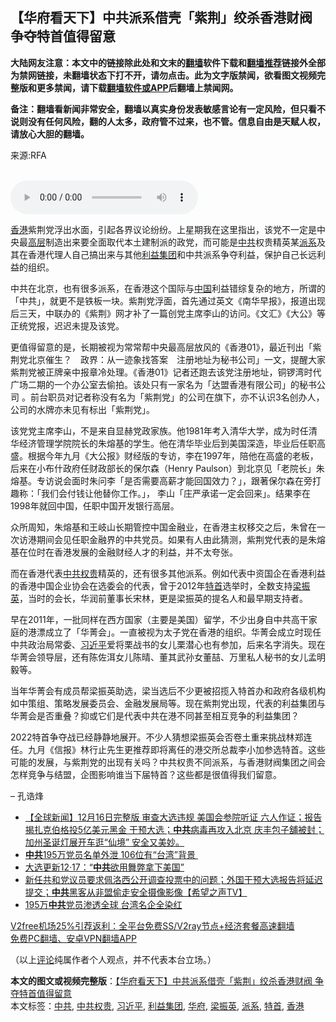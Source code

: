  <h2>【华府看天下】中共派系借壳「紫荆」绞杀香港财阀 争夺特首值得留意</h2> <p class="notice"><b>大陆网友注意：本文中的链接除此处和文末的<a href="https://github.com/bannedbook/fanqiang" >翻墙</a>软件下载和<a href="https://github.com/killgcd/justmysocks/blob/master/README.md">翻墙推荐</a>链接外全部为禁网链接，未翻墙状态下打不开，请勿点击。此为文字版禁闻，欲看图文视频完整版和更多禁闻，请下载<a href="https://github.com/bannedbook/fanqiang">翻墙软件或APP</a>后翻墙上禁闻网。</p><p>备注：翻墙看新闻非常安全，翻墙以真实身份发表敏感言论有一定风险，但只看不说则没有任何风险，翻的人太多，政府管不过来，也不管。信息自由是天赋人权，请放心大胆的翻墙。</b></p>  <div class="entry"> <p>来源:RFA</p> <p><br /> <audio controls="controls" preload="metadata" src="https://www.rfa.org/cantonese/commentaries/dcwatcher/dcwatcher-12162020093411.html/@@stream" type="audio/mpeg"><br /> </audio></p> <p><a href="https://www.bannedbook.org/bnews/tag/%e9%a6%99%e6%b8%af/" class="st_tag internal_tag" rel="tag" title="标签 香港 下的日志">香港</a>紫荆党浮出水面，引起各界议论纷纷。上星期我在这里指出，该党不一定是中央最<span class='wp_keywordlink_affiliate'><a href="https://www.bannedbook.org/bnews/ccpdope/" title="中共高层内幕" target="_blank">高层</a></span>制造出来要全面取代本土建制派的政党，而可能是<a href="https://www.bannedbook.org/bnews/tag/%e4%b8%ad%e5%85%b1/" class="st_tag internal_tag" rel="tag" title="标签 中共 下的日志">中共</a>权贵精英某<a href="https://www.bannedbook.org/bnews/tag/%E6%B4%BE%E7%B3%BB/" class="st_tag internal_tag" rel="tag" title="标签 派系 下的日志">派系</a>及其在香港代理人自己搞出来与其他<a href="https://www.bannedbook.org/bnews/tag/%e5%88%a9%e7%9b%8a%e9%9b%86%e5%9b%a2/" class="st_tag internal_tag" rel="tag" title="标签 利益集团 下的日志">利益集团</a>和中共派系争夺利益，保护自己长远利益的组织。</p>  <p>中共在北京，也有很多派系，在香港这个国际与<span class='wp_keywordlink_affiliate'><a href="https://www.bannedbook.org/" title="中国" target="_blank">中国</a></span>利益错综复杂的地方，所谓的「中共」，就更不是铁板一块。紫荆党浮面，首先通过英文《南华早报》，报道出现后三天，中联办的《紫荆》网才补了一篇创党主席李山的访问。《文汇》《大公》等正统党报，迟迟未提及该党。</p> <p>更值得留意的是，长期被视为常常帮中央最高层放风的《香港01》，最近刊出「紫荆党北京催生？　政界：从一迹象找答案　注册地址为秘书公司」一文，提醒大家紫荆党被正牌亲中报章冷处理。《香港01》记者还跑去该党注册地址，铜锣湾时代广场二期的一个办公室去偷拍。该处只有一家名为「达盟香港有限公司」的秘书公司 。前台职员对记者称没有名为「紫荆党」的公司在旗下，亦不认识3名创办人，公司的水牌亦未见有标出「紫荆党」。</p> <p>该党党主席李山，不是来自显赫党政家族。他1981年考入清华大学，成为时任清华经济管理学院院长的朱熔基的学生。他在清华毕业后到美国深造，毕业后任职高盛。根据今年九月《大公报》财经版的专访，李在1997年，陪他在高盛的老板，后来在小布什政府任财政部长的保尔森（Henry Paulson）到北京见「老院长」朱熔基。专访说会面时朱问李「是否需要高薪才能回国效力？」，跟著保尔森在旁打趣称：「我们会付钱让他替你工作。」， 李山「庄严承诺一定会回来」。结果李在1998年就回中国，任职中国开发银行高层。</p>  <p>众所周知，朱熔基和王岐山长期管控中国金融业，在香港主权移交之后，朱曾在一次访港期间会见任职金融界的中共党员。如果有人由此猜测，紫荆党代表的是朱熔基在位时在香港发展的金融财经人才的利益，并不太夸张。</p> <p>而在香港代表<a href="https://www.bannedbook.org/bnews/tag/%E4%B8%AD%E5%85%B1%E6%9D%83%E8%B4%B5/" class="st_tag internal_tag" rel="tag" title="标签 中共权贵 下的日志">中共权贵</a>精英的，还有很多其他派系。例如代表中资国企在香港利益的香港中国企业协会在选委会的代表，曾于2012年<a href="https://www.bannedbook.org/bnews/tag/%e7%89%b9%e9%a6%96/" class="st_tag internal_tag" rel="tag" title="标签 特首 下的日志">特首</a>选举时，全数支持<a href="https://www.bannedbook.org/bnews/tag/%e6%a2%81%e6%8c%af%e8%8b%b1/" class="st_tag internal_tag" rel="tag" title="标签 梁振英 下的日志">梁振英</a>，当时的会长，华润前董事长宋林，更是梁振英的提名人和最早期支持者。</p> <p>早在2011年，一批同样在西方国家（主要是美国）留学，不少出身自中共高干家庭的港漂成立了「华菁会」。一直被视为太子党在香港的组织。华菁会成立时现任中共政治局常委、<a href="https://www.bannedbook.org/bnews/tag/%e4%b9%a0%e8%bf%91%e5%b9%b3/" class="st_tag internal_tag" rel="tag" title="标签 习近平 下的日志">习近平</a>爱将栗战书的女儿栗潜心也有参加，后来名字消失。现在华菁会领导层，还有陈佐洱女儿陈晴、董其武孙女董喆、万里私人秘书的女儿孟明毅等。</p>  <p>当年华菁会有成员帮梁振英助选，梁当选后不少更被招揽入特首办和政府各级机构如中策组、策略发展委员会、金融发展局等。现在紫荆党出现，代表的利益集团与华菁会是否重叠？抑或它们是代表中共在港不同甚至相互竞争的利益集团？</p> <p>2022特首争夺战已经静静地展开。不少人猜想梁振英会否卷土重来挑战林郑连任。九月《信报》林行止先生更推荐即将离任的港交所总裁李小加参选特首。这些可能的发展，与紫荆党的出现有关吗？中共权贵不同派系，与香港财阀集团之间会怎样竞争与结盟，企图影响谁当下届特首？这些都是很值得我们留意。</p> <p>&#8211; 孔诰烽</p>  <ul class='op-related-articles' title='相关阅读'> <li><a href='https://www.bannedbook.org/bnews/bannedvideo/20201217/1449877.html' target='_blank'>【全球新闻】12月16日完整版 审查大选违规 美国会参院听证 六人作证；报告揭扎克伯格投5亿美元黑金 干预大选；<b>中共</b>病毒再攻入北京 庆丰包子舖被封；加州圣诞灯展开车逛“仙境” 安全又美妙。</a></li> <li><a href='https://www.bannedbook.org/bnews/comments/20201217/1449847.html' target='_blank'><b>中共</b>195万党员名单外泄 106位有“台湾”背景 </a></li> <li><a href='https://www.bannedbook.org/bnews/cbnews/20201217/1449843.html' target='_blank'>大选更新12·17：“<b>中共</b>欲用舞弊拿下美国”</a></li> <li><a href='https://www.bannedbook.org/bnews/cbnews/20201217/1449837.html' target='_blank'>新任共和党议员要求佩洛西公开调查投票中的问题；外国干预大选报告将延迟提交；<b>中共</b>黑客从非盟偷走安全摄像影像【希望之声TV】</a></li> <li><a href='https://www.bannedbook.org/bnews/taiwannews/20201217/1449827.html' target='_blank'>195万<b>中共</b>党员渗透全球 台湾名企全染红</a></li> </ul> <p class="texttj"> <a href="https://www.bannedbook.org/forum23/topic22702.html" target="_blank">V2free机场25%引荐返利：全平台免费SS/V2ray节点+经济套餐高速翻墙</a><br/> <a href="https://github.com/bannedbook/fanqiang/wiki/%E7%A6%81%E9%97%BB%E7%BD%91%E5%AE%89%E5%8D%93%E7%BF%BB%E5%A2%99%E6%96%B0%E9%97%BBAPP" target="_blank">免费PC翻墙、安卓VPN翻墙APP</a></p><p>（以上<span class='wp_keywordlink_affiliate'><a href="https://www.bannedbook.org/bnews/comments/" title="新闻评论" target="_blank">评论</a></span>纯属作者个人观点，并不代表本台立场。）</p><a name='sharetosocial'></a>       <div><b>本文的图文或视频完整版</b>：<a href='https://www.bannedbook.org/bnews/comments/20201217/1449899.html'>【华府看天下】中共派系借壳「紫荆」绞杀香港财阀 争夺特首值得留意</a></div>  </div><!--END ENTRY--> <div class="postfooter"> <div>本文标签：<a href="https://www.bannedbook.org/bnews/tag/%e4%b8%ad%e5%85%b1/" rel="tag">中共</a>, <a href="https://www.bannedbook.org/bnews/tag/%E4%B8%AD%E5%85%B1%E6%9D%83%E8%B4%B5/" rel="tag">中共权贵</a>, <a href="https://www.bannedbook.org/bnews/tag/%e4%b9%a0%e8%bf%91%e5%b9%b3/" rel="tag">习近平</a>, <a href="https://www.bannedbook.org/bnews/tag/%e5%88%a9%e7%9b%8a%e9%9b%86%e5%9b%a2/" rel="tag">利益集团</a>, <a href="https://www.bannedbook.org/bnews/tag/%e5%8d%8e%e5%ba%9c/" rel="tag">华府</a>, <a href="https://www.bannedbook.org/bnews/tag/%e6%a2%81%e6%8c%af%e8%8b%b1/" rel="tag">梁振英</a>, <a href="https://www.bannedbook.org/bnews/tag/%E6%B4%BE%E7%B3%BB/" rel="tag">派系</a>, <a href="https://www.bannedbook.org/bnews/tag/%e7%89%b9%e9%a6%96/" rel="tag">特首</a>, <a href="https://www.bannedbook.org/bnews/tag/%e9%a6%99%e6%b8%af/" rel="tag">香港</a></div>  </div><!--END POSTFOOTER--> 